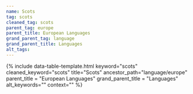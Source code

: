 ```yaml
---
name: Scots
tag: scots
cleaned_tag: scots
parent_tag: europe
parent_title: European Languages
grand_parent_tag: language
grand_parent_title: Languages
alt_tags: 
---
```


{% include data-table-template.html 
  keyword="scots" 
  cleaned_keyword="scots" 
  title="Scots"
  ancestor_path="language/europe" 
  parent_title = "European Languages"
  grand_parent_title = "Languages"
  alt_keywords=""
  context=""
%}

